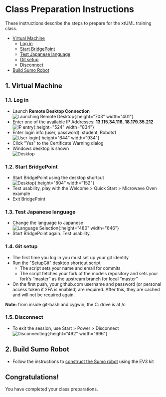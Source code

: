 # Class Preparation Instructions

These instructions describe the steps to prepare for the 
xtUML training class.   

* [Virtual Machine](#1.)
  * [Log in](#1.1.)
  * [Start BridgePoint](#1.2.)
  * [Test Japanese language](#1.3.)
  * [Git setup](#1.4.)
  * [Disconnect](#1.5.)
* [Build Sumo Robot](#2.)

## <a id="1."></a> 1. Virtual Machine 

### <a id="1.1."></a> 1.1. Log in
* Launch __Remote Desktop Connection__   
![Launching Remote Desktop](img/Launching_Remote_Desktop.png){:height="703" width="401"}  
* Enter one of the available IP Addresses: __13.115.34.116__, __18.179.35.212__      
![IP entry](img/rdc_IP_entry.png){:height="524" width="834"}  
* Enter login info (user, password): student, Robots1   
![User login](img/rdc_user_login.png){:height="644" width="934"}  
* Click "Yes" to the Certificate Warning dialog   
* Windows desktop is shown   
![Desktop](img/desktop.png)

### <a id="1.2."></a> 1.2. Start BridgePoint
* Start BridgePoint using the desktop shortcut   
![Desktop](img/vm_desktop_tools.png){:height="804" width="152"}
* Test usability, play with the Welcome > Quick Start > Microwave Oven example  
* Exit BridgePoint  

### <a id="1.3."></a> 1.3. Test Japanese language
* Change the language to Japanese   
![Language Selection](img/vm_language_selection.png){:height="480" width="646"}
* Start BridgePoint again.  Test usability.   

### <a id="1.4."></a> 1.4. Git setup
* The first time you log in you must set up your git identity 
* Run the "SetupGit" desktop shortcut script 
  * The script sets your name and email for commits
  * The script fetches your fork of the models repository and sets your fork’s “master” as the upstream branch for local “master”
* On the first push, your github.com username and password (or personal access token if 2FA is enabled) are required. After this, they are cached and will not be required again.

__Note:__ from inside git-bash and cygwin, the C: drive is at /c

### <a id="1.5."></a> 1.5. Disconnect
* To exit the session, use Start > Power > Disconnect   
![Disconnecting](img/vm_disconnect.png){:height="492" width="696"}

## <a id="2."></a> 2. Build Sumo Robot
* Follow the instructions to [construct the Sumo robot](https://xtuml.github.io/sumo/) using the EV3 kit

## Congratulations!

You have completed your class preparations.
